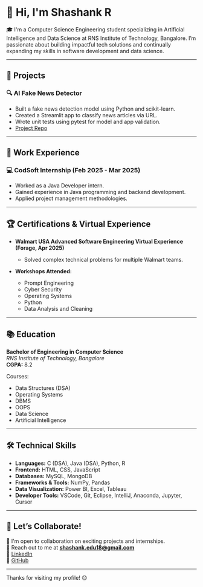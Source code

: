 # 👋 Hi, I'm Shashank R

🎓 I'm a Computer Science Engineering student specializing in Artificial Intelligence and Data Science at RNS Institute of Technology, Bangalore. I’m passionate about building impactful tech solutions and continually expanding my skills in software development and data science.

---

## 🚀 Projects

### 🔍 AI Fake News Detector
- Built a fake news detection model using Python and scikit-learn.
- Created a Streamlit app to classify news articles via URL.
- Wrote unit tests using pytest for model and app validation.
- [Project Repo](https://github.com/Snapdragon8g2/AIFakeNewsDetector)

---

## 💼 Work Experience

### 💻 CodSoft Internship (Feb 2025 - Mar 2025)
- Worked as a Java Developer intern.
- Gained experience in Java programming and backend development.
- Applied project management methodologies.

---

## 🏆 Certifications & Virtual Experience

- **Walmart USA Advanced Software Engineering Virtual Experience (Forage, Apr 2025)**
  - Solved complex technical problems for multiple Walmart teams.

- **Workshops Attended:**
  - Prompt Engineering
  - Cyber Security
  - Operating Systems
  - Python
  - Data Analysis and Cleaning

---

## 📚 Education

**Bachelor of Engineering in Computer Science**  
*RNS Institute of Technology, Bangalore*  
**CGPA:** 8.2

Courses:  
- Data Structures (DSA)
- Operating Systems
- DBMS
- OOPS
- Data Science
- Artificial Intelligence

---

## 🛠️ Technical Skills

- **Languages:** C (DSA), Java (DSA), Python, R  
- **Frontend:** HTML, CSS, JavaScript  
- **Databases:** MySQL, MongoDB  
- **Frameworks & Tools:** NumPy, Pandas  
- **Data Visualization:** Power BI, Excel, Tableau  
- **Developer Tools:** VSCode, Git, Eclipse, IntelliJ, Anaconda, Jupyter, Cursor

---

## 🤝 Let’s Collaborate!

🚀 I'm open to collaboration on exciting projects and internships.  
📧 Reach out to me at **shashank.edu18@gmail.com**  
🔗 [LinkedIn](https://www.linkedin.com/in/shashank-r-b95b27259/)  
🐙 [GitHub](https://github.com/Snapdragon8g2)

---

Thanks for visiting my profile! 😊
